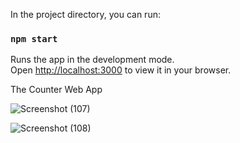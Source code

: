 
In the project directory, you can run:

### `npm start`

Runs the app in the development mode.\
Open [http://localhost:3000](http://localhost:3000) to view it in your browser.

The Counter Web App

![Screenshot (107)](https://user-images.githubusercontent.com/85397500/148652515-356e9f4e-8fc2-43a7-92ea-6116e1d7b7cd.png)


![Screenshot (108)](https://user-images.githubusercontent.com/85397500/148652519-b372aa47-9bc6-4c39-a2c8-abc4a5b4ac5d.png)
